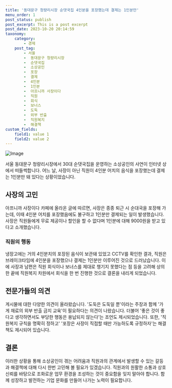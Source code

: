 ```yaml
---
title: '동대문구 청량리시장 순댓국집 4인분을 포장했는데 결제는 1인분만'
menu_order: 1
post_status: publish
post_excerpt: This is a post excerpt
post_date: 2023-10-20 20:14:59
taxonomy:
    category:
        - 경제
    post_tag:
        - 서울
        -  동대문구 청량리시장
        -  순댓국집
        -  소상공인
        -  포장
        -  결제
        -  4인분
        -  1인분
        -  아프니까 사장이다
        -  직원
        -  회식
        -  보너스
        -  도둑
        -  외부 반출
        -  직원복지
        -  해결책
custom_fields:
    field1: value 1
    field2: value 2
---
```


![Image](https://imgnews.pstatic.net/image/014/2024/02/06/0005139099_001_20240206150107879.jpg?type=w647)


서울 동대문구 청량리시장에서 30대 순댓국집을 운영하는 소상공인의 사연이 인터넷 상에서 떠들썩합니다. 어느 날, 사장이 아닌 직원이 4인분 어치의 음식을 포장했는데 결제는 1인분만 돼 있다는 상황이었습니다.

## 사장의 고민
아프니까 사장이다 카페에 올라온 글에 따르면, 사장은 종종 퇴근 시 순대국을 포장해 가는데, 이때 4인분 어치를 포장했음에도 불구하고 1인분만 결제되는 일이 발생했습니다. 사장은 직원들에게 무료 제공이나 할인을 할 수 없다며 1인분에 대해 9000원을 받고 있다고 소개했습니다.

### 직원의 행동
냉장고에는 거의 4인분치의 포장된 음식이 보관돼 있었고 CCTV를 확인한 결과, 직원은 브레이크타임에 4인분을 포장했으나 결제는 1인분만 이루어진 것으로 드러났습니다. 이에 사장과 남편은 직원 회식이나 보너스를 제대로 챙기지 못했다는 점 등을 고려해 상의한 끝에 직원복지 차원에서 회식을 한 번 진행한 것으로 결론을 내리게 되었습니다.

## 전문가들의 의견
게시물에 대한 다양한 의견이 올라왔습니다. '도둑은 도둑일 뿐'이라는 주장과 함께 '가게 재료의 외부 반출 금지 교육'이 필요하다는 의견이 나왔습니다. 더불어 '좋은 것이 좋다고 생각하면서도 부당한 행동은 용납되지 않는다'는 조언도 제시되었습니다. 또한, '직원복지 규칙을 명확히 정하고' '포장은 사장이 직접할 때만 가능하도록 규정하자'는 해결책도 제시되어 있습니다.

## 결론
이러한 상황을 통해 소상공인이 겪는 어려움과 직원과의 관계에서 발생할 수 있는 갈등과 해결책에 대해 다시 한번 고민해 볼 필요가 있겠습니다. 직원과의 원활한 소통과 상호 신뢰를 바탕으로 조화로운 업무 환경을 조성하는 것이 중요함을 잊지 말아야 합니다. 함께 성장하고 발전하는 기업 문화를 만들어 나가는 노력이 필요합니다.
